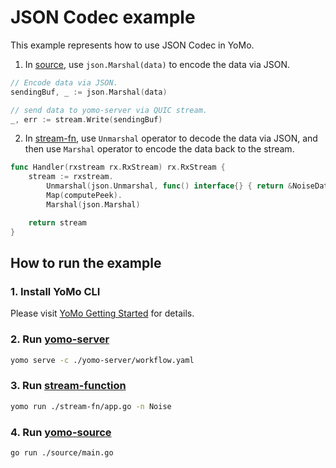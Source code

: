 # JSON Codec example

This example represents how to use JSON Codec in YoMo.

1. In [source](https://yomo.run/source), use `json.Marshal(data)` to encode the data via JSON.

```go
// Encode data via JSON.
sendingBuf, _ := json.Marshal(data)

// send data to yomo-server via QUIC stream.
_, err := stream.Write(sendingBuf)
```

2. In [stream-fn](https://yomo.run/flow), use `Unmarshal` operator to decode the data via JSON, and then use `Marshal` operator to encode the data back to the stream.

```go
func Handler(rxstream rx.RxStream) rx.RxStream {
	stream := rxstream.
		Unmarshal(json.Unmarshal, func() interface{} { return &NoiseData{} }).
		Map(computePeek).
		Marshal(json.Marshal)

	return stream
}
```

## How to run the example

### 1. Install YoMo CLI

Please visit [YoMo Getting Started](https://github.com/yomorun/yomo#1-install-cli) for details.

### 2. Run [yomo-server](https://yomo.run/zipper)

```bash
yomo serve -c ./yomo-server/workflow.yaml
```

### 3. Run [stream-function](https://yomo.run/flow)

```bash
yomo run ./stream-fn/app.go -n Noise
```

### 4. Run [yomo-source](https://yomo.run/source)

```bash
go run ./source/main.go
```
